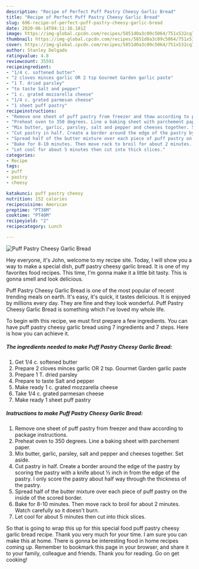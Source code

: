 ```yaml
---
description: "Recipe of Perfect Puff Pastry Cheesy Garlic Bread"
title: "Recipe of Perfect Puff Pastry Cheesy Garlic Bread"
slug: 696-recipe-of-perfect-puff-pastry-cheesy-garlic-bread
date: 2020-06-14T04:11:16.181Z
image: https://img-global.cpcdn.com/recipes/5851d0a3c09c5064/751x532cq70/puff-pastry-cheesy-garlic-bread-recipe-main-photo.jpg
thumbnail: https://img-global.cpcdn.com/recipes/5851d0a3c09c5064/751x532cq70/puff-pastry-cheesy-garlic-bread-recipe-main-photo.jpg
cover: https://img-global.cpcdn.com/recipes/5851d0a3c09c5064/751x532cq70/puff-pastry-cheesy-garlic-bread-recipe-main-photo.jpg
author: Stanley Delgado
ratingvalue: 4.8
reviewcount: 35591
recipeingredient:
- "1/4 c. softened butter"
- "2 cloves minces garlic OR 2 tsp Gourmet Garden garlic paste"
- "1 T. dried parsley"
- "to taste Salt and pepper"
- "1 c. grated mozzarella cheese"
- "1/4 c. grated parmesan cheese"
- "1 sheet puff pastry"
recipeinstructions:
- "Remove one sheet of puff pastry from freezer and thaw according to package instructions."
- "Preheat oven to 350 degrees. Line a baking sheet with parchement paper."
- "Mix butter, garlic, parsley, salt and pepper and cheeses together. Set aside."
- "Cut pastry in half. Create a border around the edge of the pastry by scoring the pastry with a knife about ½ inch in from the edge of the pastry. I only score the pastry about half way through the thickness of the pastry."
- "Spread half of the butter mixture over each piece of puff pastry on the inside of the scored border."
- "Bake for 8-10 minutes. Then move rack to broil for about 2 minutes. Watch carefully so it doesn&#39;t burn."
- "Let cool for about 5 minutes then cut into thick slices."
categories:
- Recipe
tags:
- puff
- pastry
- cheesy

katakunci: puff pastry cheesy 
nutrition: 152 calories
recipecuisine: American
preptime: "PT38M"
cooktime: "PT40M"
recipeyield: "2"
recipecategory: Lunch

---
```



![Puff Pastry Cheesy Garlic Bread](https://img-global.cpcdn.com/recipes/5851d0a3c09c5064/751x532cq70/puff-pastry-cheesy-garlic-bread-recipe-main-photo.jpg)

Hey everyone, it's John, welcome to my recipe site. Today, I will show you a way to make a special dish, puff pastry cheesy garlic bread. It is one of my favorites food recipes. This time, I'm gonna make it a little bit tasty. This is gonna smell and look delicious.

Puff Pastry Cheesy Garlic Bread is one of the most popular of recent trending meals on earth. It's easy, it's quick, it tastes delicious. It is enjoyed by millions every day. They are fine and they look wonderful. Puff Pastry Cheesy Garlic Bread is something which I've loved my whole life.




To begin with this recipe, we must first prepare a few ingredients. You can have puff pastry cheesy garlic bread using 7 ingredients and 7 steps. Here is how you can achieve it.

<!--inarticleads1-->

##### The ingredients needed to make Puff Pastry Cheesy Garlic Bread:

1. Get 1/4 c. softened butter
1. Prepare 2 cloves minces garlic OR 2 tsp. Gourmet Garden garlic paste
1. Prepare 1 T. dried parsley
1. Prepare to taste Salt and pepper
1. Make ready 1 c. grated mozzarella cheese
1. Take 1/4 c. grated parmesan cheese
1. Make ready 1 sheet puff pastry




<!--inarticleads2-->

##### Instructions to make Puff Pastry Cheesy Garlic Bread:

1. Remove one sheet of puff pastry from freezer and thaw according to package instructions.
1. Preheat oven to 350 degrees. Line a baking sheet with parchement paper.
1. Mix butter, garlic, parsley, salt and pepper and cheeses together. Set aside.
1. Cut pastry in half. Create a border around the edge of the pastry by scoring the pastry with a knife about ½ inch in from the edge of the pastry. I only score the pastry about half way through the thickness of the pastry.
1. Spread half of the butter mixture over each piece of puff pastry on the inside of the scored border.
1. Bake for 8-10 minutes. Then move rack to broil for about 2 minutes. Watch carefully so it doesn&#39;t burn.
1. Let cool for about 5 minutes then cut into thick slices.




So that is going to wrap this up for this special food puff pastry cheesy garlic bread recipe. Thank you very much for your time. I am sure you can make this at home. There is gonna be interesting food in home recipes coming up. Remember to bookmark this page in your browser, and share it to your family, colleague and friends. Thank you for reading. Go on get cooking!
